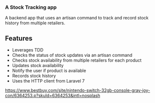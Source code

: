 ### A Stock Tracking app

A backend app that uses an artisan command to track and record stock history from multiple retailers. 

## Features

- Leverages TDD
- Checks the status of stock updates via an artisan command
- Checks stock availability from multiple retailers for each product
- Updates stock availability
- Notify the user if product is available
- Records stock history
- Uses the HTTP client from Laravel 7

https://www.bestbuy.com/site/nintendo-switch-32gb-console-gray-joy-con/6364253.p?skuId=6364253&intl=nosplash

